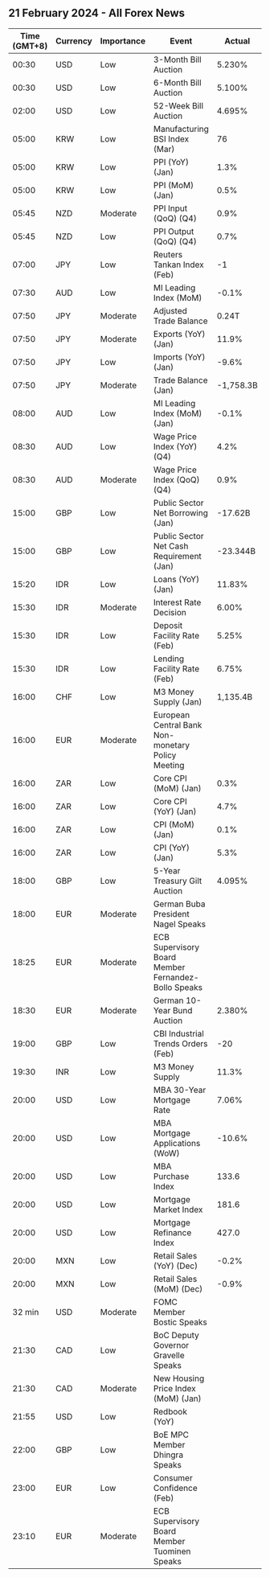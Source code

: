 ## 21 February 2024 - All Forex News

| Time (GMT+8) | Currency | Importance | Event | Actual | Forecast | Previous |
|------|----------|------------|-------|--------|----------|----------|
| 00:30 | USD | Low | 3-Month Bill Auction | 5.230% |  | 5.230% |
| 00:30 | USD | Low | 6-Month Bill Auction | 5.100% |  | 5.065% |
| 02:00 | USD | Low | 52-Week Bill Auction | 4.695% |  | 4.570% |
| 05:00 | KRW | Low | Manufacturing BSI Index (Mar) | 76 |  | 72 |
| 05:00 | KRW | Low | PPI (YoY) (Jan) | 1.3% |  | 1.2% |
| 05:00 | KRW | Low | PPI (MoM) (Jan) | 0.5% |  | 0.1% |
| 05:45 | NZD | Moderate | PPI Input (QoQ) (Q4) | 0.9% | 0.4% | 1.2% |
| 05:45 | NZD | Low | PPI Output (QoQ) (Q4) | 0.7% | 0.4% | 0.8% |
| 07:00 | JPY | Low | Reuters Tankan Index (Feb) | -1 |  | 6 |
| 07:30 | AUD | Low | MI Leading Index (MoM) | -0.1% |  | 0.0% |
| 07:50 | JPY | Moderate | Adjusted Trade Balance | 0.24T | -0.23T | -0.41T |
| 07:50 | JPY | Moderate | Exports (YoY) (Jan) | 11.9% | 9.5% | 9.7% |
| 07:50 | JPY | Low | Imports (YoY) (Jan) | -9.6% | -8.4% | -6.9% |
| 07:50 | JPY | Moderate | Trade Balance (Jan) | -1,758.3B | -1,925.9B | 68.9B |
| 08:00 | AUD | Low | MI Leading Index (MoM) (Jan) | -0.1% |  | 0.0% |
| 08:30 | AUD | Low | Wage Price Index (YoY) (Q4) | 4.2% | 4.1% | 4.1% |
| 08:30 | AUD | Moderate | Wage Price Index (QoQ) (Q4) | 0.9% | 0.9% | 1.3% |
| 15:00 | GBP | Low | Public Sector Net Borrowing (Jan) | -17.62B | -18.40B | 6.45B |
| 15:00 | GBP | Low | Public Sector Net Cash Requirement (Jan) | -23.344B |  | 14.335B |
| 15:20 | IDR | Low | Loans (YoY) (Jan) | 11.83% |  | 10.38% |
| 15:30 | IDR | Moderate | Interest Rate Decision | 6.00% | 6.00% | 6.00% |
| 15:30 | IDR | Low | Deposit Facility Rate (Feb) | 5.25% | 5.25% | 5.25% |
| 15:30 | IDR | Low | Lending Facility Rate (Feb) | 6.75% | 6.75% | 6.75% |
| 16:00 | CHF | Low | M3 Money Supply (Jan) | 1,135.4B |  | 1,136.1B |
| 16:00 | EUR | Moderate | European Central Bank Non-monetary Policy Meeting |  |  |  |
| 16:00 | ZAR | Low | Core CPI (MoM) (Jan) | 0.3% | 0.2% | 0.2% |
| 16:00 | ZAR | Low | Core CPI (YoY) (Jan) | 4.7% | 4.5% | 4.5% |
| 16:00 | ZAR | Low | CPI (MoM) (Jan) | 0.1% | 0.1% | 0.0% |
| 16:00 | ZAR | Low | CPI (YoY) (Jan) | 5.3% | 5.4% | 5.1% |
| 18:00 | GBP | Low | 5-Year Treasury Gilt Auction | 4.095% |  | 4.131% |
| 18:00 | EUR | Moderate | German Buba President Nagel Speaks |  |  |  |
| 18:25 | EUR | Moderate | ECB Supervisory Board Member Fernandez-Bollo Speaks |  |  |  |
| 18:30 | EUR | Moderate | German 10-Year Bund Auction | 2.380% |  | 2.230% |
| 19:00 | GBP | Low | CBI Industrial Trends Orders (Feb) | -20 | -27 | -30 |
| 19:30 | INR | Low | M3 Money Supply | 11.3% |  | 11.0% |
| 20:00 | USD | Low | MBA 30-Year Mortgage Rate | 7.06% |  | 6.87% |
| 20:00 | USD | Low | MBA Mortgage Applications (WoW) | -10.6% |  | -2.3% |
| 20:00 | USD | Low | MBA Purchase Index | 133.6 |  | 149.6 |
| 20:00 | USD | Low | Mortgage Market Index | 181.6 |  | 205.1 |
| 20:00 | USD | Low | Mortgage Refinance Index | 427.0 |  | 489.6 |
| 20:00 | MXN | Low | Retail Sales (YoY) (Dec) | -0.2% | 2.5% | 2.7% |
| 20:00 | MXN | Low | Retail Sales (MoM) (Dec) | -0.9% | 0.2% | 0.1% |
| 32 min | USD | Moderate | FOMC Member Bostic Speaks |  |  |  |
| 21:30 | CAD | Low | BoC Deputy Governor Gravelle Speaks |  |  |  |
| 21:30 | CAD | Moderate | New Housing Price Index (MoM) (Jan) |  | 0.1% | 0.0% |
| 21:55 | USD | Low | Redbook (YoY) |  |  | 2.5% |
| 22:00 | GBP | Low | BoE MPC Member Dhingra Speaks |  |  |  |
| 23:00 | EUR | Low | Consumer Confidence (Feb) |  | -16.0 | -16.1 |
| 23:10 | EUR | Moderate | ECB Supervisory Board Member Tuominen Speaks |  |  |  |
